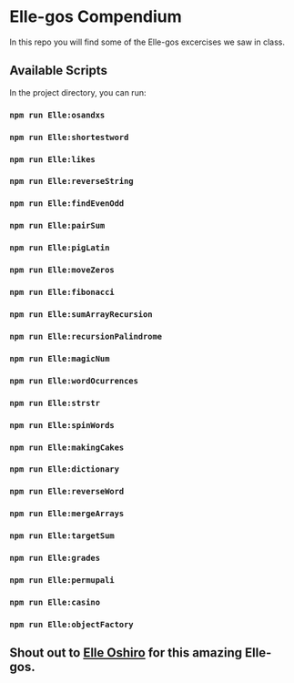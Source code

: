 # Elle-gos Compendium

In this repo you will find some of the Elle-gos excercises we saw in class.

## Available Scripts
In the project directory, you can run:

### `npm run Elle:osandxs`
### `npm run Elle:shortestword`
### `npm run Elle:likes`
### `npm run Elle:reverseString`
### `npm run Elle:findEvenOdd`
### `npm run Elle:pairSum`
### `npm run Elle:pigLatin`
### `npm run Elle:moveZeros`
### `npm run Elle:fibonacci`
### `npm run Elle:sumArrayRecursion`
### `npm run Elle:recursionPalindrome`
### `npm run Elle:magicNum`
### `npm run Elle:wordOcurrences`
### `npm run Elle:strstr`
### `npm run Elle:spinWords`
### `npm run Elle:makingCakes`
### `npm run Elle:dictionary`
### `npm run Elle:reverseWord`
### `npm run Elle:mergeArrays`
### `npm run Elle:targetSum`
### `npm run Elle:grades`
### `npm run Elle:permupali`
### `npm run Elle:casino`
### `npm run Elle:objectFactory`


## Shout out to [Elle Oshiro](https://www.linkedin.com/in/elle-oshiro/) for this amazing Elle-gos.
